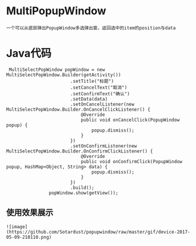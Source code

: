 # MultiPopupWindow
    一个可以从底部弹出PopupWindow多选弹出窗，返回选中的item的position与data
# Java代码
     MultiSelectPopWindow popWindow = new MultiSelectPopWindow.Builder(getActivity())
                            .setTitle("标题")
                            .setCancelText("取消")
                            .setConfirmText("确认")
                            .setData(data)
                            .setOnCancelListener(new MultiSelectPopWindow.Builder.OnCancelClickListener() {
                                @Override
                                public void onCancelClick(PopupWindow popup) {
                                    popup.dismiss();
                                }
                            })
                            .setOnConfirmListener(new MultiSelectPopWindow.Builder.OnConfirmClickListener() {
                                @Override
                                public void onConfirmClick(PopupWindow popup, HashMap<Object, String> data) {
                                    popup.dismiss();
                                }
                            })
                            .build();
                    popWindow.show(getView());
## 使用效果展示
    ![image] (https://github.com/Sotardust/popupwindow/raw/master/gif/device-2017-05-09-210110.png)
